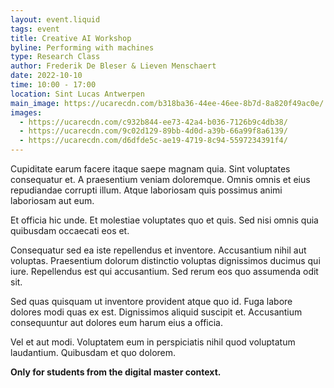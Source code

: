```yaml
---
layout: event.liquid
tags: event
title: Creative AI Workshop
byline: Performing with machines
type: Research Class
author: Frederik De Bleser & Lieven Menschaert
date: 2022-10-10
time: 10:00 - 17:00
location: Sint Lucas Antwerpen
main_image: https://ucarecdn.com/b318ba36-44ee-46ee-8b7d-8a820f49ac0e/
images:
  - https://ucarecdn.com/c932b844-ee73-42a4-b036-7126b9c4db38/
  - https://ucarecdn.com/9c02d129-89bb-4d0d-a39b-66a99f8a6139/
  - https://ucarecdn.com/d6dfde5c-ae19-4719-8c94-5597234391f4/
---
```

Cupiditate earum facere itaque saepe magnam quia. Sint voluptates consequatur et. A praesentium veniam doloremque. Omnis omnis et eius repudiandae corrupti illum. Atque laboriosam quis possimus animi laboriosam aut eum.

Et officia hic unde. Et molestiae voluptates quo et quis. Sed nisi omnis quia quibusdam occaecati eos et.

Consequatur sed ea iste repellendus et inventore. Accusantium nihil aut voluptas. Praesentium dolorum distinctio voluptas dignissimos ducimus qui iure. Repellendus est qui accusantium. Sed rerum eos quo assumenda odit sit.

Sed quas quisquam ut inventore provident atque quo id. Fuga labore dolores modi quas ex est. Dignissimos aliquid suscipit et. Accusantium consequuntur aut dolores eum harum eius a officia.

Vel et aut modi. Voluptatem eum in perspiciatis nihil quod voluptatum laudantium. Quibusdam et quo dolorem.

**Only for students from the digital master context.**